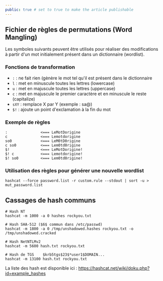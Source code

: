```yaml
---
public: true # set to true to make the article publishable
---
```

## Fichier de règles de permutations (Word Mangling)

Les symboles suivants peuvent être utilisés pour réaliser des modifications à partir d'un mot initialement présent dans un dictionnaire (wordlist).

### Fonctions de transformation
- `:` : ne fait rien (gènère le mot tel qu'il est présent dans le dictionnaire
- `l` : met en minuscule toutes les lettres (lowercase)
- `u` : met en majuscule toutes les lettres (uppercase)
- `c` : met en majuscule le premier caractère et en minuscule le reste (capitalize)
- `sXY` : remplace X par Y (exemple : sa@)
- `$!` : ajoute un point d'exclamation à la fin du mot

### Exemple de règles

```
:               <=== LeMotDorigine
c               <=== Lemotdorigine
so0             <=== LeM0tD0rigine
c so0           <=== Lem0td0rigine
$!              <=== LeMotDorigine!
$! c            <=== Lemotdorigine!
$! so0          <=== Lem0td0rigine!
```

### Utilisation des règles pour générer une nouvelle wordlist

```
hashcat --force password.list -r custom.rule --stdout | sort -u > mut_password.list
```

## Cassages de hash communs

```
# Hash NT
hashcat -m 1000 -a 0 hashes rockyou.txt

# Hash SHA-512 ($6$ commun dans /etc/passwd)
hashcat -m 1800 -a 0 /tmp/unshadowed.hashes rockyou.txt -o /tmp/unshadowed.cracked

# Hash NetNTLMv2
hashcat -m 5600 hash.txt rockyou.txt

# Hash de TGS    $krb5tgs$23$*user1$DOMAIN...
hashcat -m 13100 hash.txt rockyou.txt
```

La liste des hash est disponible ici : <https://hashcat.net/wiki/doku.php?id=example_hashes>
